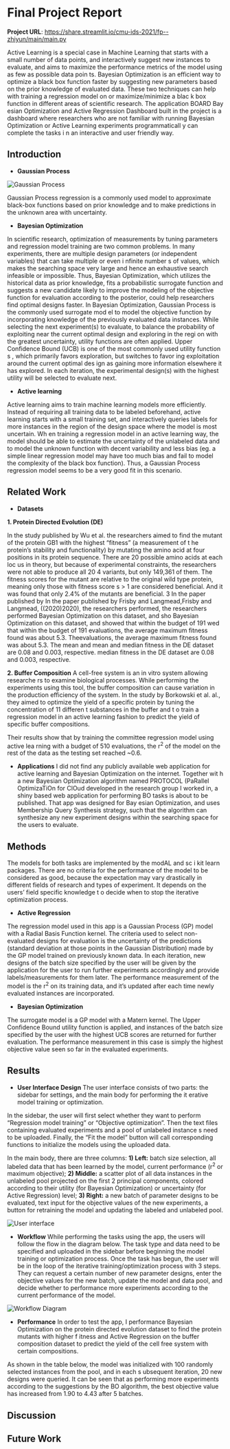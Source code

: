 # Final Project Report

**Project URL**: https://share.streamlit.io/cmu-ids-2021/fp--zhiyun/main/main.py

Active Learning is a special case in Machine Learning that starts with a small number
of data points, and interactively suggest new instances to evaluate, and aims to
maximize the performance metrics of the model using as few as possible data poin ts.
Bayesian Optimization is an efficient way to optimize a black box function faster by
suggesting new parameters based on the prior knowledge of evaluated data. These
two techniques can help with training a regression model on or maximize/minimize a
blac k box function in different areas of scientific research. The application BOARD
Bay esian Optimization and Active Regression Dashboard built in the project is a
dashboard where researchers who are not familiar with running Bayesian Optimization
or Active Learning experiments programmaticall y can complete the tasks i n an
interactive and user friendly way.

## Introduction
*  **Gaussian Process**

![Gaussian Process](https://planspace.org/20181226-gaussian_processes_are_not_so_fancy/img/predictive_mean_and_range.png)

Gaussian Process regression is a commonly used model to approximate black-box functions based on prior knowledge and to make predictions in the unknown area with uncertainty.
*  **Bayesian Optimization**

In scientific research, optimization of measurements by tuning parameters and
regression model training are two common problems. In many experiments, there are
multiple design parameters (or independent variables) that can take multiple or even
i nfinite number s of values, which makes the searching space very large and hence an
exhaustive search infeasible or impossible.
Thus, Bayesian Optimization, which utilizes the historical data as prior knowledge, fits
a probabilistic surrogate function and suggests a new candidate likely to improve the
modeling of the objective function for evaluation according to the posterior, could help
researchers find optimal designs faster.
In Bayesian Optimization, Gaussian Process is the commonly used surrogate mod
el to
model the objective function by incorporating knowledge of the previously evaluated
data instances. While selecting the next experiment(s) to evaluate, to balance the
probability of exploiting near the current optimal design and exploring in the regi on
with the greatest uncertainty, utility functions are often applied. Upper Confidence
Bound (UCB) is one of the most commonly used utility function s , which primarily
favors exploration, but switches to favor ing exploitation around the current optimal
des ign as gaining more information elsewhere it has explored. In each iteration, the
experimental design(s) with the highest utility will be selected to evaluate next.
*  **Active learning**

Active learning aims to train machine learning models more efficiently. Instead of
requiring all training data to be labeled beforehand, active learning starts with a small
training set, and interactively queries labels for more instances in the region of the
design space where the model is most uncertain. Wh en training a regression model in
an active learning way, the model should be able to estimate the uncertainty of the
unlabeled data and to model the unknown function with decent variability and less
bias (eg. a simple linear regression model may have too much bias and fail to model
the complexity of the black box function). Thus, a Gaussian Process regression model
seems to be a very good fit in this scenario.

## Related Work
* **Datasets**


**1. Protein Directed Evolution (DE)**

In the study published by
Wu et al. the researchers aimed to find the mutant of
the protein GB1 with the highest “fitness” (a measurement of t he protein’s stability
and functionality) by mutating the amino acid at four positions in its protein
sequence. There are 20 possible amino acids at each loc us in theory, but because
of experimental constraints, the researchers were not able to produce all 20 4
variants, but only 149,361 of them. The fitness scores for the mutant are relative
to the original wild type protein, meaning only those with fitness score s > 1 are
considered beneficial. And it was found that only 2.4% of the mutants are
beneficial.
3
In the paper published by
In the paper published by Frisby and Langmead,Frisby and Langmead, ((2020)2020), the researchers performed, the researchers performed
Bayesian Optimization on this dataset, and sho
Bayesian Optimization on this dataset, and showed that within the budget of 191 wed that within the budget of 191 evaluations, the average maximum fitness found was about 5.3. Theevaluations, the average maximum fitness found was about 5.3. The mean and mean and median fitness in the DE dataset are 0.08 and 0.003, respective. median fitness in the DE dataset are 0.08 and 0.003, respective.


**2.	Buffer Composition** 
A cell-free system is an in vitro system allowing researche rs to examine biological
processes. While performing the experiments using this tool, the buffer
composition can cause variation in the production efficiency of the system. In the
study by Borkowski et al. al., they aimed to optimize the yield of a specific protein by
tuning the concentration of 11 differen t substances in the buffer and t o train a
regression model in an active learning fashion to predict the yield of specific buffer
compositions.

Their results show
that by training the committee regression model using active
lea rning with a budget of 510 evaluations, the r<sup>2</sup> of the model on the rest of the
data as the testing set reached ~0.6.

* **Applications**
I did not find any publicly available web application for active learning and Bayesian
Optimization on the internet. Together wit h a new Bayesian Optimization algorithm
named PROTOCOL (PaRallel OptimizaTiOn for ClOud developed in the
research group I worked in, a shiny based web application for performing BO tasks is
about to be published. That app was designed for Bay esian Optimization, and uses
Membership Query Synthesis strategy, such that the algorithm can synthesize any new
experiment designs within the searching space for the users to evaluate.

## Methods
The models for both tasks are implemented by the modAL and sc
i kit learn packages.
There are no criteria for the performance of the model to be considered as good,
because the expectation may vary drastically in different fields of research and types
of experiment. It depends on the users’ field specific knowledge t o decide when to
stop the iterative optimization process.


* **Active Regression**

The regression model used in this app is a Gaussian Process (GP) model with a Radial Basis Function kernel. The criteria used to select non-evaluated designs for evaluation is the uncertainty of the predictions (standard deviation at those points in the Gaussian Distribution) made by the GP model trained on previously known data. In each iteration, new designs of the batch size specified by the user will be given by the application for the user to run further experiments accordingly and provide labels/measurements for them later. The performance measurement of the model is the r<sup>2</sup> on its training data, and it’s updated after each time newly evaluated instances are incorporated.


* **Bayesian Optimization**


The surrogate model is a GP model with a Matern kernel. The Upper Confidence Bound utility function is applied, and instances of the batch size specified by the user with the highest UCB scores are returned for further evaluation. The performance measurement in this case is simply the highest objective value seen so far in the evaluated experiments.

## Results
* **User Interface Design**
The user interface consists of two parts: the sidebar for settings, and the main body
for performing the it erative model training or optimization.

In the sidebar, the user will first select whether they want to perform “Regression
model training” or “Objective optimization”. Then the text files containing evaluated
experiments and a pool of unlabeled instance s need to be uploaded. Finally, the “Fit
the model” button will call corresponding functions to initialize the models using the
uploaded data.

In the main body, there are three columns: **1) Left:** batch size selection, all labeled data that has been learned by the model, current performance (r<sup>2</sup> or maximum objective); **2) Middle:** a scatter plot of all data instances in the unlabeled pool projected on the first 2 principal components, colored according to their utility (for Bayesian Optimization) or uncertainty (for Active Regression) level; **3) Right:** a new batch of parameter designs to be evaluated, text input for the objective values of the new experiments, a button for retraining the model and updating the labeled and unlabeled pool.

![User interface](https://github.com/CMU-IDS-2021/fp--zhiyun/blob/main/imgs/app_regression.png)  

* **Workflow**
While performing the tasks using the app, the users will follow the flow in the diagram below. The task type and data need to be specified and uploaded in the sidebar before beginning the model training or optimization process. Once the task has begun, the user will be in the loop of the iterative training/optimization process with 3 steps. They can request a certain number of new parameter designs, enter the objective values for the new batch, update the model and data pool, and decide whether to performance more experiments according to the current performance of the model.

![Workflow Diagram](https://github.com/CMU-IDS-2021/fp--zhiyun/blob/main/imgs/workflow.png)


* **Performance**
In order to test the app, I performance Bayesian Optimization on the protein directed
evolution dataset to find the protein mutants with higher f itness and Active Regression
on the buffer composition dataset to predict the yield of the cell free system with
certain compositions.

As shown in the table below, the model was initialized with 100 randomly selected
instances from the pool, and in each s ubsequent iteration, 20 new designs were
queried. It can be seen that as performing more experiments according to the
suggestions by the BO algorithm, the best objective value has increased from 1.90 to
4.43 after 5 batches.

## Discussion

## Future Work

